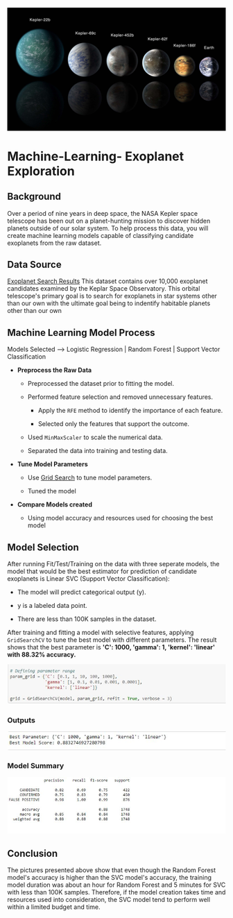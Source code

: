 ![Planet Picture](/Images/exoplanets.jpg)

# Machine-Learning- Exoplanet Exploration #


## Background ##

Over a period of nine years in deep space, the NASA Kepler space telescope has been out on a planet-hunting mission to discover hidden planets outside of our solar system.  To help process this data, you will create machine learning models capable of classifying candidate exoplanets from the raw dataset.


## Data Source ##

[Exoplanet Search Results](https://www.kaggle.com/nasa/kepler-exoplanet-search-results) This dataset contains over 10,000 exoplanet candidates examined by the Keplar Space Observatory.  This orbital telescope's primary goal is to search for exoplanets in star systems other than our own with the ultimate goal being to indentify habitable planets other than our own


## Machine Learning Model Process ##

Models Selected -->  Logistic Regression |  Random Forest | Support Vector Classification

- **Preprocess the Raw Data**
  - Preprocessed the dataset prior to fitting the model.
  
  - Performed feature selection and removed unnecessary features.
  
      - Apply the `RFE` method to identify the importance of each feature.
      
      - Selected only the features that support the outcome.
      
  - Used `MinMaxScaler` to scale the numerical data.
  
  - Separated the data into training and testing data.

- **Tune Model Parameters**

  - Use [Grid Search](https://scikit-learn.org/stable/modules/grid_search.html) to tune model parameters.
  
  - Tuned the model
  
- **Compare Models created**

  - Using model accuracy and resources used for choosing the best model

## Model Selection ##

After running Fit/Test/Training on the data with three seperate models, the model that would be the best estimator for prediction of candidate exoplanets is Linear SVC (Support Vector Classification):

  - The model will predict categorical output (y).

  - y is a labeled data point.

  - There are less than 100K samples in the dataset.

After training and fitting a model with selective features, applying `GridSearchCV` to tune the best model with different parameters. The result shows that the best parameter is **'C': 1000, 'gamma': 1, 'kernel': 'linear' with 88.32% accuracy.**


![SVM Selection](/Images/svm_parameter_range.JPG)


### Outputs ###


![Outputs](/Images/best_parameter.JPG)


### Model Summary ###


![Model Summary](/Images/model_summary.JPG)


## Conclusion ##


The pictures presented above show that even though the Random Forest model's accuracy is higher than the SVC model's accuracy, the training model duration was about an hour for Random Forest and 5 minutes for SVC with less than 100K samples. Therefore, if the model creation takes time and resources used into consideration, the SVC model tend to perform well within a limited budget and time.
